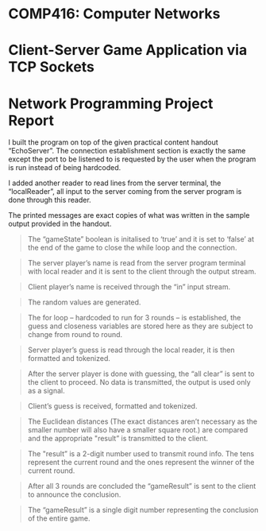 # COMP416: Computer Networks 

# Client-Server Game Application via TCP Sockets 

# Network Programming Project Report 


I built the program on top of the given practical content handout “EchoServer”. The connection establishment section is exactly the same except the port to be listened to is requested by the user when the program is run instead of being hardcoded.  

I added another reader to read lines from the server terminal, the “localReader”, all input to the server coming from the server program is done through this reader. 

The printed messages are exact copies of what was written in the sample output provided in the handout. 

> The “gameState” boolean is initalised to ‘true’ and it is set to ‘false’ at the end of the game to close the while loop and the connection. 

> The server player’s name is read from the server program terminal with local reader and it is sent to the client through the output stream. 

> Client player’s name is received through the “in” input stream. 

> The random values are generated. 

> The for loop – hardcoded to run for 3 rounds – is established, the guess and closeness variables are stored here as they are subject to change from round to round. 

> Server player’s guess is read through the local reader, it is then formatted and tokenized. 

> After the server player is done with guessing, the “all clear” is sent to the client to proceed. No data is transmitted, the output is used only as a signal. 

> Client’s guess is received, formatted and tokenized. 

> The Euclidean distances (The exact distances aren’t necessary as the smaller number will also have a smaller square root.) are compared and the appropriate "result” is transmitted to the client. 

> The "result” is a 2-digit number used to transmit round info. The tens represent the current round and the ones represent the winner of the current round. 

> After all 3 rounds are concluded the “gameResult” is sent to the client to announce the conclusion. 

> The “gameResult” is a single digit number representing the conclusion of the entire game. 
